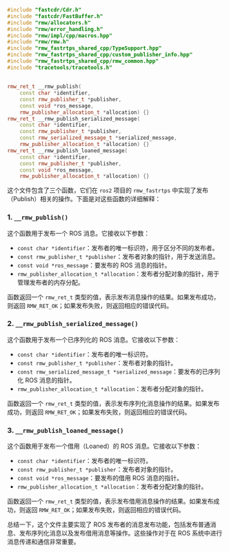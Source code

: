 ```cpp
#include "fastcdr/Cdr.h"
#include "fastcdr/FastBuffer.h"
#include "rmw/allocators.h"
#include "rmw/error_handling.h"
#include "rmw/impl/cpp/macros.hpp"
#include "rmw/rmw.h"
#include "rmw_fastrtps_shared_cpp/TypeSupport.hpp"
#include "rmw_fastrtps_shared_cpp/custom_publisher_info.hpp"
#include "rmw_fastrtps_shared_cpp/rmw_common.hpp"
#include "tracetools/tracetools.h"
```

##

```cpp
rmw_ret_t __rmw_publish(
    const char *identifier,
    const rmw_publisher_t *publisher,
    const void *ros_message,
    rmw_publisher_allocation_t *allocation) {}
rmw_ret_t __rmw_publish_serialized_message(
    const char *identifier,
    const rmw_publisher_t *publisher,
    const rmw_serialized_message_t *serialized_message,
    rmw_publisher_allocation_t *allocation) {}
rmw_ret_t __rmw_publish_loaned_message(
    const char *identifier,
    const rmw_publisher_t *publisher,
    const void *ros_message,
    rmw_publisher_allocation_t *allocation) {}
```

这个文件包含了三个函数，它们在 `ros2` 项目的 `rmw_fastrtps` 中实现了发布（Publish）相关的操作。下面是对这些函数的详细解释：

### 1. `__rmw_publish()`

这个函数用于发布一个 ROS 消息。它接收以下参数：

- `const char *identifier`：发布者的唯一标识符，用于区分不同的发布者。
- `const rmw_publisher_t *publisher`：发布者对象的指针，用于发送消息。
- `const void *ros_message`：要发布的 ROS 消息的指针。
- `rmw_publisher_allocation_t *allocation`：发布者分配对象的指针，用于管理发布者的内存分配。

函数返回一个 `rmw_ret_t` 类型的值，表示发布消息操作的结果。如果发布成功，则返回 `RMW_RET_OK`；如果发布失败，则返回相应的错误代码。

### 2. `__rmw_publish_serialized_message()`

这个函数用于发布一个已序列化的 ROS 消息。它接收以下参数：

- `const char *identifier`：发布者的唯一标识符。
- `const rmw_publisher_t *publisher`：发布者对象的指针。
- `const rmw_serialized_message_t *serialized_message`：要发布的已序列化 ROS 消息的指针。
- `rmw_publisher_allocation_t *allocation`：发布者分配对象的指针。

函数返回一个 `rmw_ret_t` 类型的值，表示发布序列化消息操作的结果。如果发布成功，则返回 `RMW_RET_OK`；如果发布失败，则返回相应的错误代码。

### 3. `__rmw_publish_loaned_message()`

这个函数用于发布一个借用（Loaned）的 ROS 消息。它接收以下参数：

- `const char *identifier`：发布者的唯一标识符。
- `const rmw_publisher_t *publisher`：发布者对象的指针。
- `const void *ros_message`：要发布的借用 ROS 消息的指针。
- `rmw_publisher_allocation_t *allocation`：发布者分配对象的指针。

函数返回一个 `rmw_ret_t` 类型的值，表示发布借用消息操作的结果。如果发布成功，则返回 `RMW_RET_OK`；如果发布失败，则返回相应的错误代码。

总结一下，这个文件主要实现了 ROS 发布者的消息发布功能，包括发布普通消息、发布序列化消息以及发布借用消息等操作。这些操作对于在 ROS 系统中进行消息传递和通信非常重要。
